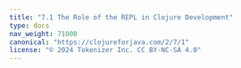```yaml
---
title: "7.1 The Role of the REPL in Clojure Development"
type: docs
nav_weight: 71000
canonical: "https://clojureforjava.com/2/7/1"
license: "© 2024 Tokenizer Inc. CC BY-NC-SA 4.0"
---
```


